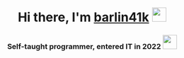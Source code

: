 <h1 align="center">Hi there, I'm <a href="https://github.com/barlin41k" target="_blank">barlin41k</a> 
<img src="https://github.com/blackcater/blackcater/raw/main/images/Hi.gif" height="32"/></h1>
<h3 align="center">Self-taught programmer, entered IT in 2022
<img src="https://gifdb.com/images/high/coding-animated-laptop-flow-stream-ja04010rm5o68zfk.gif" height="32"/></h3>
